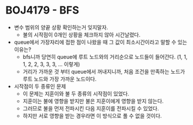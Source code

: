 # BOJ4179 - BFS

- 변수 범위의 양끝 상황 확인하는거 잊지말자.
  - 불의 시작점이 0개인 상황을 체크하지 않아 시간날렸다.
- queue에서 가장자리에 접한 점이 나왔을 때 그 값이 최소시간이라고 말할 수 있는 이유는?
  - bfs니까 당연히 queue에 루트 노드와의 거리순으로 노드들이 들어간다. (1, 1, 1, 2, 2, 3, 3, 3, ... 이렇게)
  - 거리가 가까운 것 부터 queue에서 꺼내지니까, 처음 조건을 만족하는 노드가 루트 노드와 가장 가까운 노드이다.
- 시작점이 두 종류인 문제
  - 이 문제는 지훈이와 불 두 종류의 시작점이 있었다.
  - 지훈이는 불에 영향을 받지만 불은 지훈이에게 영향을 받지 않는다.
  - 그러므로 불을 먼저 전파시킨 다음 지훈이를 전파시킬 수 있었다.
  - 하지만 서로 영향을 받는 경우라면 이 방식으로 풀 수 없을 것이다.
